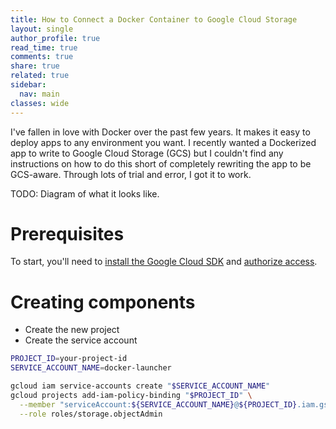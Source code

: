 ```yaml
---
title: How to Connect a Docker Container to Google Cloud Storage
layout: single
author_profile: true
read_time: true
comments: true
share: true
related: true
sidebar:
  nav: main
classes: wide
---
```


I've fallen in love with Docker over the past few years. It makes it easy to deploy apps to any environment you want.  I recently wanted a Dockerized app to write to Google Cloud Storage (GCS) but I couldn't find any instructions on how to do this short of completely rewriting the app to be GCS-aware. Through lots of trial and error, I got it to work.

TODO: Diagram of what it looks like.

# Prerequisites

To start, you'll need to [install the Google Cloud SDK](https://cloud.google.com/sdk/install) and [authorize access](https://cloud.google.com/sdk/docs/authorizing).

# Creating components

* Create the new project
* Create the service account

```bash
PROJECT_ID=your-project-id
SERVICE_ACCOUNT_NAME=docker-launcher

gcloud iam service-accounts create "$SERVICE_ACCOUNT_NAME"
gcloud projects add-iam-policy-binding "$PROJECT_ID" \
  --member "serviceAccount:${SERVICE_ACCOUNT_NAME}@${PROJECT_ID}.iam.gserviceaccount.com" \
  --role roles/storage.objectAdmin
```